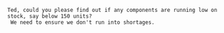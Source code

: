     Ted, could you please find out if any components are running low on stock, say below 150 units?
     We need to ensure we don't run into shortages.
